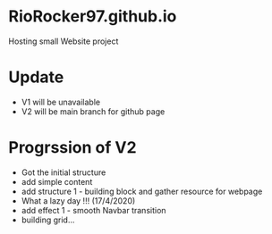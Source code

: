 # RioRocker97.github.io
Hosting small Website project

# Update
- V1 will be unavailable 
- V2 will be main branch for github page

# Progrssion of V2
- Got the initial structure 
- add simple content
- add structure 1 - building block and gather resource for webpage
- What a lazy day !!! (17/4/2020)
- add effect 1 - smooth Navbar transition
- building grid...